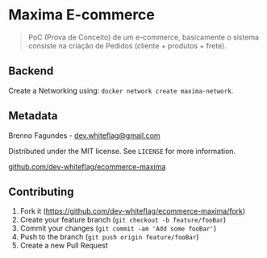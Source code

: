 
# Maxima E-commerce

> PoC (Prova de Conceito) de um e-commerce, basicamente o sistema consiste na criação de Pedidos (cliente + produtos + frete).

## Backend

Create a Networking using: `docker network create maxima-network`.


## Metadata

Brenno Fagundes - dev.whiteflag@gmail.com

Distributed under the MIT license. See ``LICENSE`` for more information.

[github.com/dev-whiteflag/ecommerce-maxima](https://github.com/dev-whiteflag/ecommerce-maxima)

## Contributing

1. Fork it (<https://github.com/dev-whiteflag/ecommerce-maxima/fork>)
2. Create your feature branch (`git checkout -b feature/fooBar`)
3. Commit your changes (`git commit -am 'Add some fooBar'`)
4. Push to the branch (`git push origin feature/fooBar`)
5. Create a new Pull Request
